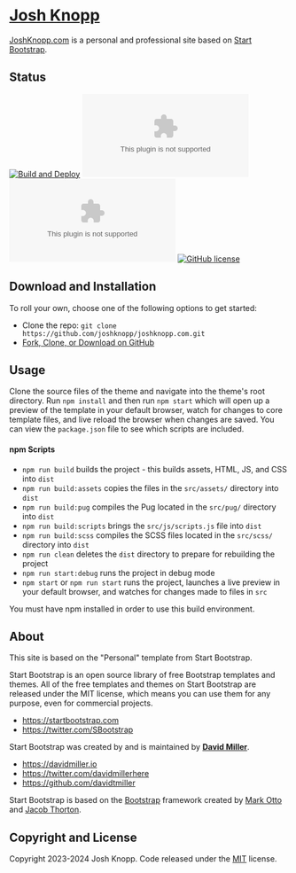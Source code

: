 # [Josh Knopp](https://joshknopp.com/)

[JoshKnopp.com](https://joshknopp.com/) is a personal and professional site based on [Start Bootstrap](https://startbootstrap.com/).

## Status

[![Build and Deploy](https://github.com/joshknopp/joshknopp.com/actions/workflows/build-and-deploy.yml/badge.svg)](https://github.com/joshknopp/joshknopp.com/actions/workflows/build-and-deploy.yml)
[![GitHub commit activity](https://img.shields.io/github/commit-activity/m/joshknopp/joshknopp.com)](https://github.com/joshknopp/joshknopp.com/commits/main/)
[![GitHub top language](https://img.shields.io/github/languages/top/joshknopp/joshknopp.com)](https://github.com/joshknopp/joshknopp.com)
[![GitHub license](https://img.shields.io/badge/license-MIT-blue.svg)](https://raw.githubusercontent.com/joshknopp/joshknopp.com/main/LICENSE)

## Download and Installation

To roll your own, choose one of the following options to get started:

* Clone the repo: `git clone https://github.com/joshknopp/joshknopp.com.git`
* [Fork, Clone, or Download on GitHub](https://github.com/joshknopp/joshknopp.com)

## Usage

Clone the source files of the theme and navigate into the theme's root directory. Run `npm install` and then run `npm start` which will open up a preview of the template in your default browser, watch for changes to core template files, and live reload the browser when changes are saved. You can view the `package.json` file to see which scripts are included.

#### npm Scripts

* `npm run build` builds the project - this builds assets, HTML, JS, and CSS into `dist`
* `npm run build:assets` copies the files in the `src/assets/` directory into `dist`
* `npm run build:pug` compiles the Pug located in the `src/pug/` directory into `dist`
* `npm run build:scripts` brings the `src/js/scripts.js` file into `dist`
* `npm run build:scss` compiles the SCSS files located in the `src/scss/` directory into `dist`
* `npm run clean` deletes the `dist` directory to prepare for rebuilding the project
* `npm run start:debug` runs the project in debug mode
* `npm start` or `npm run start` runs the project, launches a live preview in your default browser, and watches for changes made to files in `src`

You must have npm installed in order to use this build environment.

## About

This site is based on the "Personal" template from Start Bootstrap.

Start Bootstrap is an open source library of free Bootstrap templates and themes. All of the free templates and themes on Start Bootstrap are released under the MIT license, which means you can use them for any purpose, even for commercial projects.

* <https://startbootstrap.com>
* <https://twitter.com/SBootstrap>

Start Bootstrap was created by and is maintained by **[David Miller](https://davidmiller.io/)**.

* <https://davidmiller.io>
* <https://twitter.com/davidmillerhere>
* <https://github.com/davidtmiller>

Start Bootstrap is based on the [Bootstrap](https://getbootstrap.com/) framework created by [Mark Otto](https://twitter.com/mdo) and [Jacob Thorton](https://twitter.com/fat).

## Copyright and License

Copyright 2023-2024 Josh Knopp. Code released under the [MIT](https://raw.githubusercontent.com/joshknopp/joshknopp.com/main/LICENSE) license.

